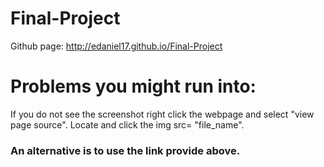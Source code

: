 # Final-Project
Github page: http://edaniel17.github.io/Final-Project  
# Problems you might run into:  
If you do not see the screenshot right click the webpage and select "view page source". Locate and click the img src= "file_name".
### An alternative is to use the link provide above.
